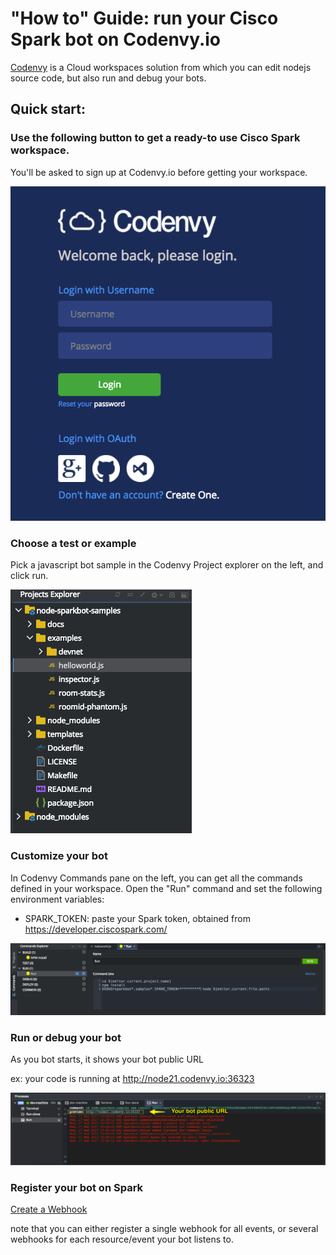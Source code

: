 # "How to" Guide: run your Cisco Spark bot on Codenvy.io

[Codenvy](https://codenvy.io/) is a Cloud workspaces solution from which you can edit nodejs source code, but also run and debug your bots.

## Quick start:

### Use the following button to get a ready-to use Cisco Spark workspace.

You'll be asked to sign up at Codenvy.io before getting your workspace.

![](img/codenvy-create-account.png)


### Choose a test or example

Pick a javascript bot sample in the Codenvy Project explorer on the left, and click run.

![](img/codenvy-select-helloworld.png)


### Customize your bot

In Codenvy Commands pane on the left, you can get all the commands defined in your workspace.
Open the "Run" command and set the following environment variables:
- SPARK_TOKEN: paste your Spark token, obtained from https://developer.ciscospark.com/

![](img/codenvy-edit-run-command.png)


### Run or debug your bot

As you bot starts, it shows your bot public URL

ex: your code is running at http://node21.codenvy.io:36323

![](img/codenvy-bot-url.png)


### Register your bot on Spark 

[Create a Webhook](https://developer.ciscospark.com/endpoint-webhooks-post.html)

note that you can either register a single webhook for all events, or several webhooks for each resource/event your bot listens to.





